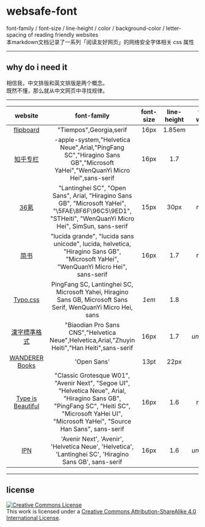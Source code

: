 # websafe-font
font-family / font-size / line-height / color / background-color / letter-spacing of reading friendly websites   
本markdown文档记录了一系列「阅读友好网页」的网络安全字体相关 css 属性
***
## why do i need it
相信我，中文排版和英文排版是两个概念。  
既然不懂，那么就从中文网页中寻找规律。  
***
website | font-family | font-size | line-height | font-weight | color | background-color 
:------:|:-----------:|:---------:|:-----------:|:-----:|:----------------:|:-----------:
[flipboard](https://flipboard.com)|"Tiempos",Georgia,serif|16px|1.85em|300|#000|#FFF
[知乎专栏](https://zhuanlan.zhihu.com/)|-apple-system,"Helvetica Neue",Arial,"PingFang SC","Hiragino Sans GB","Microsoft YaHei","WenQuanYi Micro Hei",sans-serif|16px|1.7|400|#333|#FFF
[36氪](http://36kr.com/)|"Lantinghei SC", "Open Sans", Arial, "Hiragino Sans GB", "Microsoft YaHei", "\5FAE\8F6F\96C5\9ED1", "STHeiti", "WenQuanYi Micro Hei", SimSun, sans-serif|15px|30px|normal|#333|#FFF
[简书](http://www.jianshu.com/)|"lucida grande", "lucida sans unicode", lucida, helvetica, "Hiragino Sans GB", "Microsoft YaHei", "WenQuanYi Micro Hei", sans-serif|16px|1.7|normal|#2f2f2f|#FFF
[Typo.css](http://typo.sofi.sh/)|PingFang SC, Lantinghei SC, Microsoft Yahei, Hiragino Sans GB, Microsoft Sans Serif, WenQuanYi Micro Hei, sans|*1em*|1.8|300|#333|#FFF
[漢字標準格式](https://css.hanzi.co/manual/sass-api)|"Biaodian Pro Sans CNS","Helvetica Neue",Helvetica,Arial,"Zhuyin Heiti","Han Heiti",sans-serif|16px|1.7|*undefined*|#222|#f7f6f5
[WANDERER Books](http://binb.tw/)|'Open Sans'|13pt|22px|300|#5a5a5a|#f7f7f7
[Type is Beautiful](http://www.typeisbeautiful.com/)|"Classic Grotesque W01", "Avenir Next", "Segoe UI", "Helvetica Neue", Arial, "Hiragino Sans GB", "PingFang SC", "Heiti SC", "Microsoft YaHei UI", "Microsoft YaHei", "Source Han Sans", sans-serif|16px|1.6|normal|#5c5c5c|#f8f8f5
[IPN](https://ipn.li)|'Avenir Next', 'Avenir', 'Helvetica Neue', 'Helvetica', 'Lantinghei SC', 'Hiragino Sans GB', sans-serif|16px|1.6|*undefined*|#333333|#FFF

***
## license
<a rel="license" href="http://creativecommons.org/licenses/by-sa/4.0/"><img alt="Creative Commons License" style="border-width:0" src="https://i.creativecommons.org/l/by-sa/4.0/80x15.png" /></a><br />This work is licensed under a <a rel="license" href="http://creativecommons.org/licenses/by-sa/4.0/">Creative Commons Attribution-ShareAlike 4.0 International License</a>.
